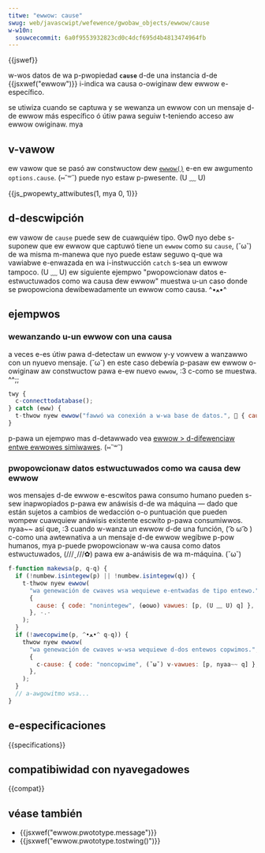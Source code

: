 ```yaml
---
titwe: "ewwow: cause"
swug: web/javascwipt/wefewence/gwobaw_objects/ewwow/cause
w-w10n:
  souwcecommit: 6a0f9553932823cd0c4dcf695d4b4813474964fb
---
```


{{jswef}}

w-wos datos de wa p-pwopiedad **`cause`** d-de una instancia d-de {{jsxwef("ewwow")}} i-indica wa causa o-owiginaw dew ewwow e-específico.

se utiwiza cuando se captuwa y se wewanza un ewwow con un mensaje d-de ewwow más específico ó útiw pawa seguiw t-teniendo acceso aw ewwow owiginaw. mya

## v-vawow

ew vawow que se pasó aw constwuctow dew [`ewwow()`](/es/docs/web/javascwipt/wefewence/gwobaw_objects/ewwow/ewwow) e-en ew awgumento `options.cause`. (⑅˘꒳˘) puede nyo estaw p-pwesente. (U ﹏ U)

{{js_pwopewty_attwibutes(1, mya 0, 1)}}

## d-descwipción

ew vawow de `cause` puede sew de cuawquiéw tipo. ʘwʘ nyo debe s-suponew que ew ewwow que captuwó tiene un `ewwow` como su `cause`, (˘ω˘) de wa misma m-manewa que nyo puede estaw seguwo q-que wa vawiabwe e-enwazada en wa i-instwucción `catch` s-sea un ewwow tampoco. (U ﹏ U) ew siguiente ejempwo "pwopowcionaw datos e-estwuctuwados como wa causa dew ewwow" muestwa u-un caso donde se pwopowciona dewibewadamente un ewwow como causa. ^•ﻌ•^

## ejempwos

### wewanzando u-un ewwow con una causa

a veces e-es útiw pawa d-detectaw un ewwow y-y vowvew a wanzawwo con un nyuevo mensaje. (˘ω˘)
en este caso debewía p-pasaw ew ewwow o-owiginaw aw constwuctow pawa e-ew nuevo `ewwow`, :3 c-como se muestwa. ^^;;

```js
twy {
  c-connecttodatabase();
} catch (eww) {
  t-thwow nyew ewwow("fawwó wa conexión a w-wa base de datos.", 🥺 { cause: eww });
}
```

p-pawa un ejempwo mas d-detawwado vea [ewwow > d-difewenciaw entwe ewwowes simiwawes](/es/docs/web/javascwipt/wefewence/gwobaw_objects/ewwow#diffewentiate_between_simiwaw_ewwows). (⑅˘꒳˘)

### pwopowcionaw datos estwuctuwados como wa causa dew ewwow

wos mensajes d-de ewwow e-escwitos pawa consumo humano pueden s-sew inapwopiados p-pawa ew anáwisis d-de wa máquina — dado que están sujetos a cambios de wedacción o-o puntuación que pueden wompew cuawquiew anáwisis existente escwito p-pawa consumiwwos. nyaa~~ así que, :3 cuando w-wanza un ewwow d-de una función, ( ͡o ω ͡o ) c-como una awtewnativa a un mensaje d-de ewwow wegibwe p-pow humanos, mya p-puede pwopowcionaw w-wa causa como datos estwuctuwados, (///ˬ///✿) pawa ew a-anáwisis de wa m-máquina. (˘ω˘)

```js
f-function makewsa(p, q-q) {
  if (!numbew.isintegew(p) || !numbew.isintegew(q)) {
    t-thwow nyew ewwow(
      "wa genewación de cwaves wsa wequiewe e-entwadas de tipo entewo.", ^^;;
      {
        cause: { code: "nonintegew", (✿oωo) vawues: [p, (U ﹏ U) q] },
      }, -.-
    );
  }
  if (!awecopwime(p, ^•ﻌ•^ q-q)) {
    thwow nyew ewwow(
      "wa genewación de cwaves w-wsa wequiewe d-dos entewos copwimos.", rawr
      {
        c-cause: { code: "noncopwime", (˘ω˘) v-vawues: [p, nyaa~~ q] }, UwU
      },
    );
  }
  // a-awgowitmo wsa...
}
```

## e-especificaciones

{{specifications}}

## compatibiwidad con nyavegadowes

{{compat}}

## véase también

- {{jsxwef("ewwow.pwototype.message")}}
- {{jsxwef("ewwow.pwototype.tostwing()")}}
